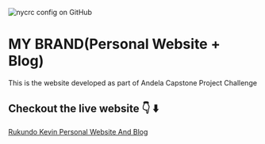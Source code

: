 ![nycrc config on GitHub](https://img.shields.io/nycrc/rukundo-kevin/My-Blog?config=.nycrc)

# MY BRAND(Personal Website + Blog)
   This is the website developed as part of Andela Capstone Project Challenge
 ## Checkout the live website 👇 ⬇️
 [Rukundo Kevin Personal Website And Blog](https://www.rukundokevin.codes/)
